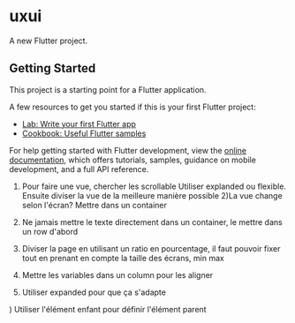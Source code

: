 # uxui

A new Flutter project.

## Getting Started

This project is a starting point for a Flutter application.

A few resources to get you started if this is your first Flutter project:

- [Lab: Write your first Flutter app](https://docs.flutter.dev/get-started/codelab)
- [Cookbook: Useful Flutter samples](https://docs.flutter.dev/cookbook)

For help getting started with Flutter development, view the
[online documentation](https://docs.flutter.dev/), which offers tutorials,
samples, guidance on mobile development, and a full API reference.

1) Pour faire une vue, chercher les scrollable
   Utiliser explanded ou flexible.
   Ensuite diviser la vue de la meilleure manière possible
   2)La vue change selon l'écran? Mettre dans un container
3) Ne jamais mettre le texte directement dans un container, le mettre dans un row d'abord
4) Diviser la page en utilisant un ratio en pourcentage, il faut pouvoir fixer tout en prenant en compte la taille des écrans, min max
5) Mettre les variables dans un column pour les aligner


6) Utiliser expanded pour que ça s'adapte

) Utiliser l'élément enfant pour définir l'élément parent 
